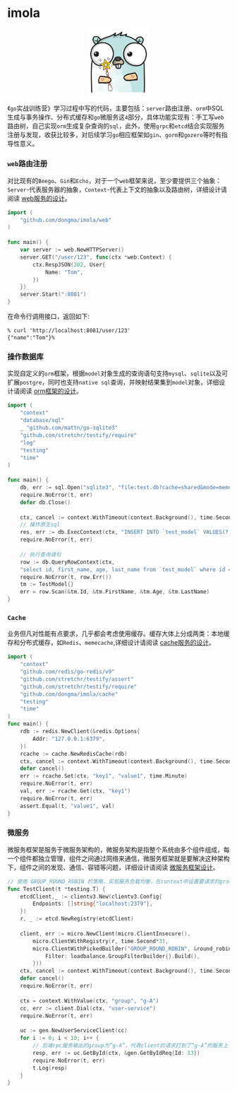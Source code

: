 # imola
<p align="center">
    <img align="center" width="138px" src="doc/imgs/424_cartoons-gophers.png">
</p>

《`go`实战训练营》学习过程中写的代码，主要包括：`server`路由注册、`orm`中SQL生成与事务操作、分布式缓存和`go`微服务这`4`部分，具体功能实现有：手工写`web`路由树，自己实现`orm`生成复杂查询的`sql`，此外，使用`grpc`和`etcd`结合实现服务注册与发现，收获比较多，对后续学习`go`相应框架如`gin`、`gorm`和`gozero`等时有指导性意义。
### `web`路由注册
对比现有的`Beego`、`Gin`和`Echo`，对于一个`web`框架来说，至少要提供三个抽象：`Server`-代表服务器的抽象，`Context`-代表上下文的抽象以及路由树，详细设计请阅读 [web服务的设计](doc/web服务的设计.md)。
```go
import (
    "github.com/dongma/imola/web"
)

func main() {
    var server := web.NewHTTPServer()
	server.GET("/user/123", func(ctx *web.Context) {
        ctx.RespJSON(202, User{
            Name: "Tom",
        })
    })
    server.Start(":8081")    
}
```
在命令行调用接口，返回如下:
```shell
% curl 'http://localhost:8081/user/123'
{"name":"Tom"}% 
```

### 操作数据库
实现自定义的`orm`框架，根据`model`对象生成的查询语句支持`mysql`、`sqlite`以及可扩展`postgre`，同时也支持`native sql`查询，并映射结果集到`model`对象，详细设计请阅读 [orm框架的设计](doc/orm服务的设计.md)。
```go
import (
    "context"
    "database/sql"
    _ "github.com/mattn/go-sqlite3"
    "github.com/stretchr/testify/require"
    "log"
    "testing"
    "time"
)

func main() {
    db, err := sql.Open("sqlite3", "file:test.db?cache=shared&mode=memory")
    require.NoError(t, err)
    defer db.Close()

    ctx, cancel := context.WithTimeout(context.Background(), time.Second*10)
    // 操作原生sql
	res, err := db.ExecContext(ctx, "INSERT INTO `test_model` VALUES(?, ?, ?, ?)", 1, "Tom", 18, "Jerry")
    require.NoError(t, err)

    // 执行查询语句
    row := db.QueryRowContext(ctx,
    "select id, first_name, age, last_name from `test_model` where id = ?", 1)
    require.NoError(t, row.Err())
    tm := TestModel{}
    err = row.Scan(&tm.Id, &tm.FirstName, &tm.Age, &tm.LastName)
}
```
### `Cache`
业务但凡对性能有点要求，几乎都会考虑使用缓存。缓存大体上分成两类：本地缓存和分布式缓存，如`Redis`、`memecache`,详细设计请阅读 [cache服务的设计](doc/cache服务的设计.md)。
```go
import (
    "context"
    "github.com/redis/go-redis/v9"
    "github.com/stretchr/testify/assert"
    "github.com/stretchr/testify/require"
    "github.com/dongma/imola/cache"
    "testing"
    "time"
)
func main() {
    rdb := redis.NewClient(&redis.Options{
        Addr: "127.0.0.1:6379",
    })
    rcache := cache.NewRedisCache(rdb)
    ctx, cancel := context.WithTimeout(context.Background(), time.Second*10)
    defer cancel()
    err := rcache.Set(ctx, "key1", "value1", time.Minute)
    require.NoError(t, err)
    val, err := rcache.Get(ctx, "key1")
    require.NoError(t, err)
    assert.Equal(t, "value1", val)
}
```
### 微服务
微服务框架是服务于微服务架构的，微服务架构是指整个系统由多个组件组成，每一个组件都独立管理，组件之间通过网络来通信，微服务框架就是要解决这种架构下，组件之间的发现、通信、容错等问题，详细设计请阅读 [微服务框架设计](doc/微服务框架设计.md)。
```go
// 使用 GROUP_ROUND_ROBIN 的策略，实现服务负载均衡，在context中设置要请求的group为"g-A"
func TestClient(t *testing.T) {
	etcdClient,_ := clientv3.New(clientv3.Config{
		Endpoints: []string{"localhost:2379"},
	})
	r, _ := etcd.NewRegistry(etcdClient)

	client, err := micro.NewClient(micro.ClientInsecure(),
		micro.ClientWithRegistry(r, time.Second*3),
		micro.ClientWithPickedBuilder("GROUP_ROUND_ROBIN", &round_robin.Builder{
			Filter: loadbalance.GroupFilterBuilder{}.Build(),
		}))
	ctx, cancel := context.WithTimeout(context.Background(), time.Second*10)
	defer cancel()
	require.NoError(t, err)

	ctx = context.WithValue(ctx, "group", "g-A")
	cc, err := client.Dial(ctx, "user-service")
	require.NoError(t, err)

	uc := gen.NewUserServiceClient(cc)
	for i := 0; i < 10; i++ {
		// 后端rpc服务输出的group为“g-A”，代表client的请求打到了“g-A”的服务上
		resp, err := uc.GetById(ctx, &gen.GetByIdReq{Id: 13})
		require.NoError(t, err)
		t.Log(resp)
	}
}
```